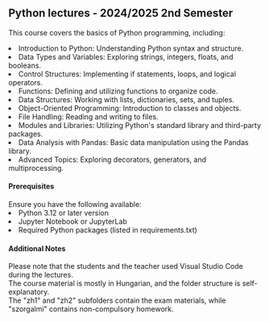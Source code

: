 ## Python lectures - 2024/2025 2nd Semester


<p> This course covers the basics of Python programming, including: </p>

<li> Introduction to Python: Understanding Python syntax and structure. </li>

<li> Data Types and Variables: Exploring strings, integers, floats, and booleans. </li>

<li> Control Structures: Implementing if statements, loops, and logical operators. </li>

<li> Functions: Defining and utilizing functions to organize code. </li>

<li> Data Structures: Working with lists, dictionaries, sets, and tuples. </li>

<li> Object-Oriented Programming: Introduction to classes and objects. </li>

<li> File Handling: Reading and writing to files. </li>

<li> Modules and Libraries: Utilizing Python's standard library and third-party packages. </li>

<li> Data Analysis with Pandas: Basic data manipulation using the Pandas library. </li>

<li> Advanced Topics: Exploring decorators, generators, and multiprocessing.</li>

<h4>Prerequisites</h4>
Ensure you have the following available:

<li> Python 3.12 or later version </li>

<li> Jupyter Notebook or JupyterLab  </li>

<li> Required Python packages (listed in requirements.txt)  </li>

<h4>Additional Notes</h4>
<p>Please note that the students and the teacher used Visual Studio Code during the lectures.
<br> The course material is mostly in Hungarian, and the folder structure is self-explanatory.
<br> The "zh1" and "zh2" subfolders contain the exam materials, while "szorgalmi" contains non-compulsory homework.
</p>
